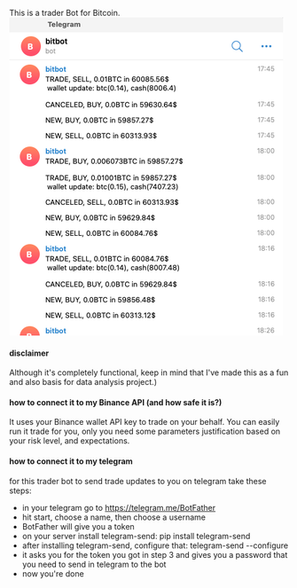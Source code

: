 This is a trader Bot for Bitcoin.
![BitBot telegram messages](telegram_snapshot.png)

#### disclaimer
Although it's completely functional, keep in mind that I've made this as a fun and also basis for data analysis project.)

#### how to connect it to my Binance API (and how safe it is?)
It uses your Binance wallet API key to trade on your behalf.
You can easily run it trade for you, only you need some parameters justification based on your risk level, and expectations.

#### how to connect it to my telegram
for this trader bot to send trade updates to you on telegram take these steps:

- in your telegram go to https://telegram.me/BotFather
- hit start, choose a name, then choose a username
- BotFather will give you a token
- on your server install telegram-send: pip install telegram-send
- after installing telegram-send, configure that: telegram-send --configure
- it asks you for the token you got in step 3 and gives you a password that you need to send in telegram to the bot
- now you're done
